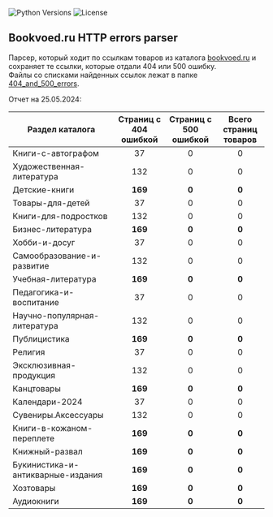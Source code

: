 ![Python Versions](https://img.shields.io/badge/python-3.11-blue)
![License](https://img.shields.io/github/license/blackary/st_pages)  

## Bookvoed.ru HTTP errors parser

Парсер, который ходит по ссылкам товаров из каталога [bookvoed.ru](https://bookvoed.ru) и сохраняет те ссылки, которые отдали 404 или 500 ошибку.   
Файлы со списками найденных ссылок лежат в папке [404_and_500_errors](https://github.com/zaelcovsky/bookvoed_errors_parser/tree/main/404_and_500_errors).

Отчет на 25.05.2024:

| Раздел каталога                   | Страниц с 404 ошибкой | Страниц с 500 ошибкой | Всего страниц товаров |
|-----------------------------------|:---------------------:|:---------------------:|:---------------------:|
| Книги-с-автографом                |          37           |           0           |           0           |
| Художественная-литература         |          132          |           0           |           0           |
| Детские-книги                     |        **169**        |         **0**         |         **0**         |
| Товары-для-детей                  |          37           |           0           |           0           |
| Книги-для-подростков              |          132          |           0           |           0           |
| Бизнес-литература                 |        **169**        |         **0**         |         **0**         |
| Хобби-и-досуг                     |          37           |           0           |           0           |
| Самообразование-и-развитие        |          132          |           0           |           0           |
| Учебная-литература                |        **169**        |         **0**         |         **0**         |
| Педагогика-и-воспитание           |          37           |           0           |           0           |
| Научно-популярная-литература      |          132          |           0           |           0           |
| Публицистика                      |        **169**        |         **0**         |         **0**         |
| Религия                           |          37           |           0           |           0           |
| Эксклюзивная-продукция            |          132          |           0           |           0           |
| Канцтовары                        |        **169**        |         **0**         |         **0**         |
| Календари-2024                    |          37           |           0           |           0           |
| Сувениры.Аксессуары               |          132          |           0           |           0           |
| Книги-в-кожаном-переплете         |        **169**        |         **0**         |         **0**         |
| Книжный-развал                    |        **169**        |         **0**         |         **0**         |
| Букинистика-и-антикварные-издания |        **169**        |         **0**         |         **0**         |
| Хозтовары                         |        **169**        |         **0**         |         **0**         |
| Аудиокниги                        |        **169**        |         **0**         |         **0**         |
